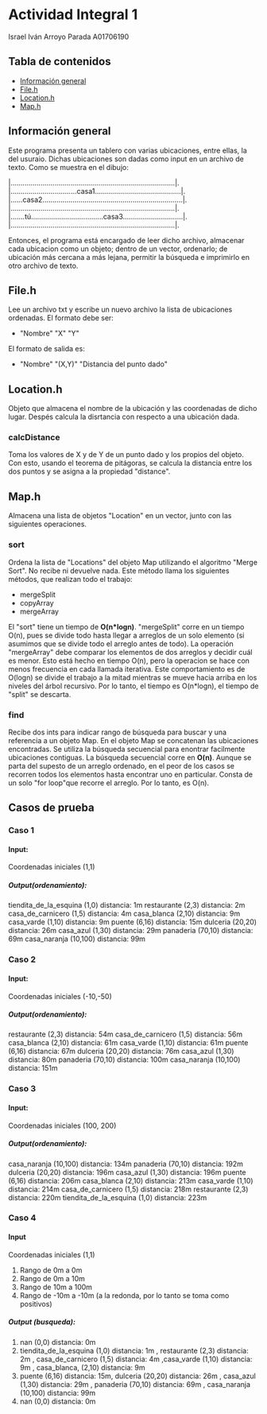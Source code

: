 # Actividad Integral 1
Israel Iván Arroyo Parada
A01706190
## Tabla de contenidos
* [Información general](#información-general)
* [File.h](#File.h)
* [Location.h](#Location.h)
* [Map.h](#Map.h)

## Información general
Este programa presenta un tablero con varias ubicaciones, entre ellas, la del usuraio.
Dichas ubicaciones son dadas como input en un archivo de texto.
Como se muestra en el dibujo:

|..................................................................................|.  
|.................................casa1...........................................|.  
|......casa2......................................................................|.  
|..................................................................................|.  
|.......tú....................................casa3..............................|.  
|..................................................................................|.  

Entonces, el programa está encargado de leer dicho archivo, almacenar cada ubicacion como un objeto; dentro de un vector, ordenarlo; de ubicación más cercana a más lejana, permitir la búsqueda e imprimirlo en otro archivo de texto.
## File.h
Lee un archivo txt y escribe un nuevo archivo la lista de ubicaciones ordenadas. El formato debe ser:
- "Nombre" "X" "Y"

El formato de salida es:
- "Nombre" "(X,Y)" "Distancia del punto dado"

## Location.h
Objeto que almacena el nombre de la ubicación y las coordenadas de dicho lugar. Despés calcula la disrtancia con respecto a una ubicación dada.
### calcDistance
Toma los valores de X y de Y de un punto dado y los propios del objeto. Con esto, usando el teorema de pitágoras, se calcula la distancia entre los dos puntos y se asigna a la propiedad "distance".

## Map.h
Almacena una lista de objetos "Location" en un vector, junto con las siguientes operaciones.
### sort
Ordena la lista de "Locations" del objeto Map utilizando el algoritmo "Merge Sort". No recibe ni devuelve nada. Este método llama los siguientes métodos, que realizan todo el trabajo:
- mergeSplit
- copyArray
- mergeArray

El "sort" tiene un tiempo de **O(n*logn)**. "mergeSplit" corre en un tiempo O(n), pues se divide todo hasta llegar a arreglos de un solo elemento (si asumimos que se divide todo el arreglo antes de todo). La operación "mergeArray" debe comparar los elementos de dos arreglos y decidir cuál es menor. Esto está hecho en tiempo O(n), pero la operacion se hace con menos frecuencia en cada llamada iterativa. Este comportamiento es de O(logn) se divide el trabajo a la mitad mientras se mueve hacia arriba en los niveles del árbol recursivo. Por lo tanto, el tiempo es O(n*logn), el tiempo de "split" se descarta.
### find
Recibe dos ints para indicar rango de búsqueda para buscar y una referencia a un objeto Map. En el objeto Map se concatenan las ubicaciones encontradas. Se utiliza la búsqueda secuencial para enontrar facilmente ubicaciones contiguas.
La búsqueda secuencial corre en **O(n)**. Aunque se parta del supesto de un arreglo ordenado, en el peor de los casos se recorren todos los elementos hasta encontrar uno en particular. Consta de un solo "for loop"que recorre el arreglo. Por lo tanto, es O(n).

## Casos de prueba
### Caso 1
#### Input: 
Coordenadas iniciales (1,1)
##### Output(ordenamiento): 
tiendita_de_la_esquina (1,0) distancia: 1m 
restaurante (2,3) distancia: 2m 
casa_de_carnicero (1,5) distancia: 4m 
casa_blanca (2,10) distancia: 9m 
casa_varde (1,10) distancia: 9m 
puente (6,16) distancia: 15m 
dulceria (20,20) distancia: 26m 
casa_azul (1,30) distancia: 29m 
panaderia (70,10) distancia: 69m 
casa_naranja (10,100) distancia: 99m 

### Caso 2
#### Input: 
Coordenadas iniciales (-10,-50)
##### Output(ordenamiento): 
restaurante (2,3) distancia: 54m 
casa_de_carnicero (1,5) distancia: 56m 
casa_blanca (2,10) distancia: 61m 
casa_varde (1,10) distancia: 61m 
puente (6,16) distancia: 67m 
dulceria (20,20) distancia: 76m 
casa_azul (1,30) distancia: 80m 
panaderia (70,10) distancia: 100m 
casa_naranja (10,100) distancia: 151m 

### Caso 3
#### Input:
Coordenadas iniciales (100, 200)
##### Output(ordenamiento): 
casa_naranja (10,100) distancia: 134m 
panaderia (70,10) distancia: 192m 
dulceria (20,20) distancia: 196m 
casa_azul (1,30) distancia: 196m 
puente (6,16) distancia: 206m 
casa_blanca (2,10) distancia: 213m 
casa_varde (1,10) distancia: 214m 
casa_de_carnicero (1,5) distancia: 218m 
restaurante (2,3) distancia: 220m 
tiendita_de_la_esquina (1,0) distancia: 223m 

### Caso 4
#### Input
Coordenadas iniciales (1,1)
1. Rango de 0m a 0m
2. Rango de 0m a 10m
3. Rango de 10m a 100m
4. Rango de -10m a -10m (a la redonda, por lo tanto se toma como positivos)

##### Output (busqueda): 
1. nan (0,0) distancia: 0m 
2. tiendita_de_la_esquina (1,0) distancia: 1m , restaurante (2,3) distancia: 2m , casa_de_carnicero (1,5) distancia: 4m ,casa_varde (1,10) distancia: 9m , casa_blanca, (2,10) distancia: 9m 
3. puente (6,16) distancia: 15m, dulceria (20,20) distancia: 26m , casa_azul (1,30) distancia: 29m , panaderia (70,10) distancia: 69m , casa_naranja (10,100) distancia: 99m 
4. nan (0,0) distancia: 0m 

